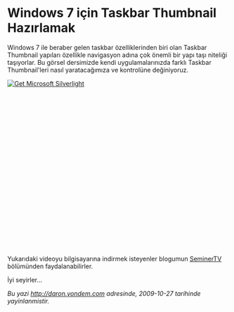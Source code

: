 # Windows 7 için Taskbar Thumbnail Hazırlamak 

Windows 7 ile beraber gelen taskbar özelliklerinden biri olan Taskbar
Thumbnail yapıları özellikle navigasyon adına çok önemli bir yapı taşı
niteliği taşıyorlar. Bu görsel dersimizde kendi uygulamalarınızda farklı
Taskbar Thumbnail'leri nasıl yaratacağımıza ve kontrolüne değiniyoruz.

<div style="width:512px;height:384px;">

[![Get Microsoft
Silverlight](http://go2.microsoft.com/fwlink/?LinkId=108181)](http://go2.microsoft.com/fwlink/?LinkID=124807)

</div>

Yukarıdaki videoyu bilgisayarına indirmek isteyenler blogumun
[SeminerTV](http://daron.yondem.com/tr/formatpage.aspx?path=seminertv.format.html#GorselDersler)
bölümünden faydalanabilirler.

İyi seyirler...


*Bu yazi http://daron.yondem.com adresinde, 2009-10-27 tarihinde yayinlanmistir.*